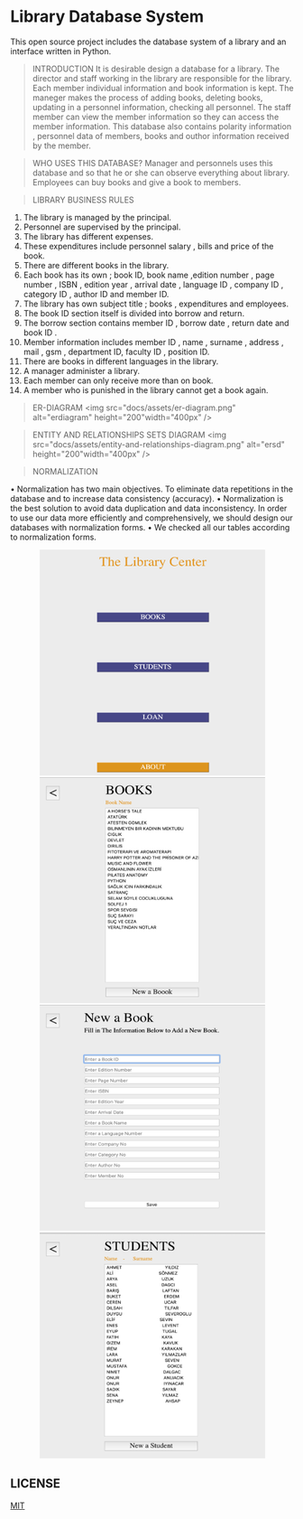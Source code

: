 # Library Database System
This open source project includes the database system of a library and an interface written in Python.

> INTRODUCTION
It is desirable design a database for a library. The director and staff working in the library are responsible for the library. Each member individual information and book information is kept. The maneger makes the process of adding books, deleting books, updating in a personnel information, checking all personnel. The staff member can view the member information so they can access the member information. This database also contains polarity information , personnel data of members, books and outhor information received by the member.

> WHO USES THIS DATABASE?
Manager and personnels uses this database and so that he or she can observe everything about library. Employees can buy books and give a book to members.

> LIBRARY BUSINESS RULES
1. The library is managed by the principal.
2. Personnel are supervised by the principal.
3. The library has different expenses.
4. These expenditures include personnel salary , bills and price of the book.
5. There are different books in the library.
6. Each book has its own ; book ID, book name ,edition number , page number , ISBN , edition year , arrival date , language ID , company ID , category ID , author ID and member ID.
7. The library has own subject title ; books , expenditures and employees.
8. The book ID section itself is divided into borrow and return.
9. The borrow section contains member ID , borrow date , return date and book ID .
10. Member information includes member ID , name , surname , address , mail , gsm , department ID, faculty ID , position ID.
11. There are books in different languages in the library.
12. A manager administer a library.
13. Each member can only receive more than on book.
14. A member who is punished in the library cannot get a book again.

> ER-DIAGRAM
<img src="docs/assets/er-diagram.png" alt="erdiagram" height="200"width="400px" />


> ENTITY AND RELATIONSHIPS SETS DIAGRAM
<img src="docs/assets/entity-and-relationships-diagram.png" alt="ersd" height="200"width="400px" />

> NORMALIZATION

• Normalization has two main objectives. To eliminate data repetitions in the database and to increase data consistency (accuracy).
• Normalization is the best solution to avoid data duplication and data inconsistency. In order to use our data more efficiently and comprehensively, we should design our databases with normalization forms.
• We checked all our tables according to normalization forms.


<div align="center">
    <tr>
    <a href="https://allcontributors.org">
        <img src="docs/assets/mainPage.png" alt="welcome 1" height="400"width="400px" />
        <img src="docs/assets/books.png" alt="welcome 2" height="400"width="400px" />
      
   <a href="https://allcontributors.org">
        <img src="docs/assets/newBook.png" alt="welcome 3" height="400"width="400px" />
        <img src="docs/assets/students.png" alt="welcome 4" height="400"width="400px" />
    </a>
        </tr>
</div>

## LICENSE

[MIT](LICENSE)
